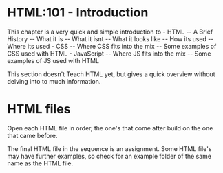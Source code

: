 # HTML:101 - Introduction

This chapter is a very quick and simple introduction to
    - HTML
    -- A Brief History
    -- What it is
    -- What it isnt
    -- What it looks like
    -- How its used
    -- Where its used
    - CSS
    -- Where CSS fits into the mix
    -- Some examples of CSS used with HTML
    - JavaScript
    -- Where JS fits into the mix
    -- Some examples of JS used with HTML

This section doesn't Teach HTML yet, but gives a quick overview
without delving into to much information. 
    
# HTML files

Open each HTML file in order, the one's that come after build on
the one that came before. 

The final HTML file in the sequence is an assignment. 
Some HTML file's may have further examples, so check for an example
folder of the same name as the HTML file. 


